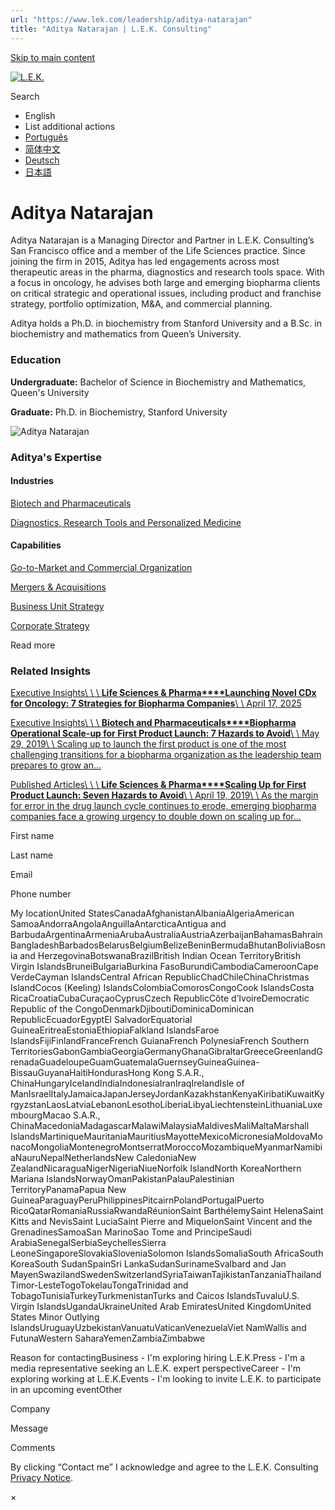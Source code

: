 ```yaml
---
url: "https://www.lek.com/leadership/aditya-natarajan"
title: "Aditya Natarajan | L.E.K. Consulting"
---
```


[Skip to main content](https://www.lek.com/leadership/aditya-natarajan#main-content)

[![L.E.K.](https://www.lek.com/themes/lek/images/new-logo.svg)](https://www.lek.com/ "L.E.K.")

Search

- English
- List additional actions
- [Português](https://www.lek.com/pt-br/lek-brazil)
- [简体中文](https://www.lek.com/zh-hant/lek-china)
- [Deutsch](https://www.lek.com/de/lek-germany)
- [日本語](https://www.lek.com/ja/lek-japan)

# Aditya Natarajan

Aditya Natarajan is a Managing Director and Partner in L.E.K. Consulting’s San Francisco office and a member of the Life Sciences practice. Since joining the firm in 2015, Aditya has led engagements across most therapeutic areas in the pharma, diagnostics and research tools space. With a focus in oncology, he advises both large and emerging biopharma clients on critical strategic and operational issues, including product and franchise strategy, portfolio optimization, M&A, and commercial planning.

Aditya holds a Ph.D. in biochemistry from Stanford University and a B.Sc. in biochemistry and mathematics from Queen’s University.

### Education

**Undergraduate:** Bachelor of Science in Biochemistry and Mathematics, Queen's University

**Graduate:** Ph.D. in Biochemistry, Stanford University

![Aditya Natarajan](https://www.lek.com/sites/default/files/profile-images/aditya-natarajan-web.jpg)

### Aditya's Expertise

#### Industries

[Biotech and Pharmaceuticals](https://www.lek.com/industries/life-sciences-pharma/biotech-pharmaceutical)

[Diagnostics, Research Tools and Personalized Medicine](https://www.lek.com/industries/life-sciences-pharma/diagnostics-tools-personalized-medicine)

#### Capabilities

[Go-to-Market and Commercial Organization](https://www.lek.com/capabilities/marketing-and-sales/go-to-market-strategy)

[Mergers & Acquisitions](https://www.lek.com/capabilities/mergers-acquisitions)

[Business Unit Strategy](https://www.lek.com/capabilities/strategy/business-unit-strategy)

[Corporate Strategy](https://www.lek.com/capabilities/strategy/corporate-strategy)

Read more

### Related Insights

[Executive Insights\\
\\
\\
**Life Sciences & Pharma****Launching Novel CDx for Oncology: 7 Strategies for Biopharma Companies**\\
\\
April 17, 2025](https://www.lek.com/insights/hea/us/ei/launching-novel-cdx-oncology-7-strategies-biopharma-companies)

[Executive Insights\\
\\
\\
**Biotech and Pharmaceuticals****Biopharma Operational Scale-up for First Product Launch: 7 Hazards to Avoid**\\
\\
May 29, 2019\\
\\
Scaling up to launch the first product is one of the most challenging transitions for a biopharma organization as the leadership team prepares to grow an…](https://www.lek.com/insights/ei/biopharma-operational-scale-up)

[Published Articles\\
\\
\\
**Life Sciences & Pharma****Scaling Up for First Product Launch: Seven Hazards to Avoid**\\
\\
April 19, 2019\\
\\
As the margin for error in the drug launch cycle continues to erode, emerging biopharma companies face a growing urgency to double down on scaling up for…](https://www.lek.com/sites/default/files/insights/pdf-attachments/Operational-Scale-up.pdf)

First name

Last name

Email

Phone number

My locationUnited StatesCanadaAfghanistanAlbaniaAlgeriaAmerican SamoaAndorraAngolaAnguillaAntarcticaAntigua and BarbudaArgentinaArmeniaArubaAustraliaAustriaAzerbaijanBahamasBahrainBangladeshBarbadosBelarusBelgiumBelizeBeninBermudaBhutanBoliviaBosnia and HerzegovinaBotswanaBrazilBritish Indian Ocean TerritoryBritish Virgin IslandsBruneiBulgariaBurkina FasoBurundiCambodiaCameroonCape VerdeCayman IslandsCentral African RepublicChadChileChinaChristmas IslandCocos (Keeling) IslandsColombiaComorosCongoCook IslandsCosta RicaCroatiaCubaCuraçaoCyprusCzech RepublicCôte d’IvoireDemocratic Republic of the CongoDenmarkDjiboutiDominicaDominican RepublicEcuadorEgyptEl SalvadorEquatorial GuineaEritreaEstoniaEthiopiaFalkland IslandsFaroe IslandsFijiFinlandFranceFrench GuianaFrench PolynesiaFrench Southern TerritoriesGabonGambiaGeorgiaGermanyGhanaGibraltarGreeceGreenlandGrenadaGuadeloupeGuamGuatemalaGuernseyGuineaGuinea-BissauGuyanaHaitiHondurasHong Kong S.A.R., ChinaHungaryIcelandIndiaIndonesiaIranIraqIrelandIsle of ManIsraelItalyJamaicaJapanJerseyJordanKazakhstanKenyaKiribatiKuwaitKyrgyzstanLaosLatviaLebanonLesothoLiberiaLibyaLiechtensteinLithuaniaLuxembourgMacao S.A.R., ChinaMacedoniaMadagascarMalawiMalaysiaMaldivesMaliMaltaMarshall IslandsMartiniqueMauritaniaMauritiusMayotteMexicoMicronesiaMoldovaMonacoMongoliaMontenegroMontserratMoroccoMozambiqueMyanmarNamibiaNauruNepalNetherlandsNew CaledoniaNew ZealandNicaraguaNigerNigeriaNiueNorfolk IslandNorth KoreaNorthern Mariana IslandsNorwayOmanPakistanPalauPalestinian TerritoryPanamaPapua New GuineaParaguayPeruPhilippinesPitcairnPolandPortugalPuerto RicoQatarRomaniaRussiaRwandaRéunionSaint BarthélemySaint HelenaSaint Kitts and NevisSaint LuciaSaint Pierre and MiquelonSaint Vincent and the GrenadinesSamoaSan MarinoSao Tome and PrincipeSaudi ArabiaSenegalSerbiaSeychellesSierra LeoneSingaporeSlovakiaSloveniaSolomon IslandsSomaliaSouth AfricaSouth KoreaSouth SudanSpainSri LankaSudanSurinameSvalbard and Jan MayenSwazilandSwedenSwitzerlandSyriaTaiwanTajikistanTanzaniaThailandTimor-LesteTogoTokelauTongaTrinidad and TobagoTunisiaTurkeyTurkmenistanTurks and Caicos IslandsTuvaluU.S. Virgin IslandsUgandaUkraineUnited Arab EmiratesUnited KingdomUnited States Minor Outlying IslandsUruguayUzbekistanVanuatuVaticanVenezuelaViet NamWallis and FutunaWestern SaharaYemenZambiaZimbabwe

Reason for contactingBusiness - I'm exploring hiring L.E.K.Press - I'm a media representative seeking an L.E.K. expert perspectiveCareer - I'm exploring working at L.E.K.Events - I'm looking to invite L.E.K. to participate in an upcoming eventOther

Company

Message

Comments

By clicking “Contact me” I acknowledge and agree to the L.E.K. Consulting [Privacy Notice](https://www.lek.com/lek-consulting-privacy-policy).

×